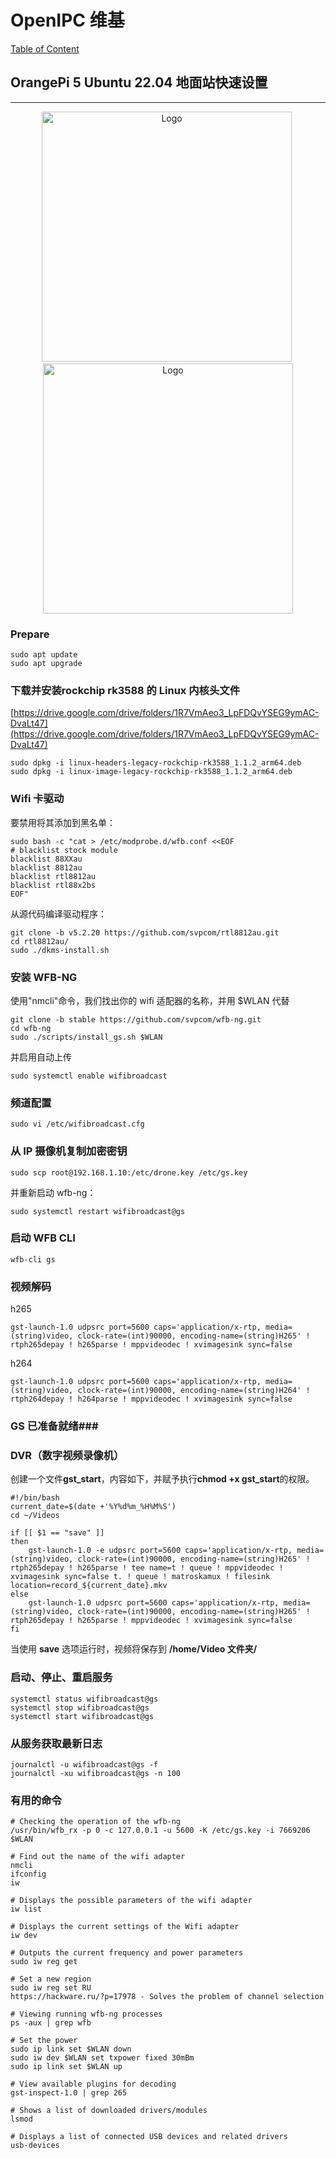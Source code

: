 # OpenIPC 维基

[Table of Content](../README.zh.md)

## OrangePi 5 Ubuntu 22.04 地面站快速设置

---

<p align="center">
  <img src="../images/pi5-plus.png?raw=true" alt="Logo" style="height:400px;"/> 
  <img src="../images/pi-5.png?raw=true" alt="Logo" style="height:400px;"/>
</p>

### Prepare

```
sudo apt update
sudo apt upgrade
```

### 下载并安装rockchip rk3588 的 Linux 内核头文件

[https://drive.google.com/drive/folders/1R7VmAeo3_LpFDQvYSEG9ymAC-DvaLt47](https://drive.google.com/drive/folders/1R7VmAeo3_LpFDQvYSEG9ymAC-DvaLt47)

```
sudo dpkg -i linux-headers-legacy-rockchip-rk3588_1.1.2_arm64.deb
sudo dpkg -i linux-image-legacy-rockchip-rk3588_1.1.2_arm64.deb
```

### Wifi 卡驱动

要禁用将其添加到黑名单：

```
sudo bash -c "cat > /etc/modprobe.d/wfb.conf <<EOF
# blacklist stock module
blacklist 88XXau
blacklist 8812au
blacklist rtl8812au
blacklist rtl88x2bs
EOF"
```

从源代码编译驱动程序：

```
git clone -b v5.2.20 https://github.com/svpcom/rtl8812au.git
cd rtl8812au/
sudo ./dkms-install.sh
```

### 安装 WFB-NG

使用"nmcli"命令，我们找出你的 wifi 适配器的名称，并用 $WLAN 代替

```
git clone -b stable https://github.com/svpcom/wfb-ng.git
cd wfb-ng
sudo ./scripts/install_gs.sh $WLAN
```

并启用自动上传

```
sudo systemctl enable wifibroadcast
```

### 频道配置

```
sudo vi /etc/wifibroadcast.cfg
```

### 从 IP 摄像机复制加密密钥

```
sudo scp root@192.168.1.10:/etc/drone.key /etc/gs.key
```

并重新启动 wfb-ng：

```
sudo systemctl restart wifibroadcast@gs
```

### 启动 WFB CLI

```
wfb-cli gs
```

### 视频解码

h265

```
gst-launch-1.0 udpsrc port=5600 caps='application/x-rtp, media=(string)video, clock-rate=(int)90000, encoding-name=(string)H265' ! rtph265depay ! h265parse ! mppvideodec ! xvimagesink sync=false
```

h264

```
gst-launch-1.0 udpsrc port=5600 caps='application/x-rtp, media=(string)video, clock-rate=(int)90000, encoding-name=(string)H264' ! rtph264depay ! h264parse ! mppvideodec ! xvimagesink sync=false
```

### GS 已准备就绪###

### DVR（数字视频录像机）

创建一个文件**gst_start**，内容如下，并赋予执行**chmod +x gst_start**的权限。

```
#!/bin/bash
current_date=$(date +'%Y%d%m_%H%M%S')
cd ~/Videos

if [[ $1 == "save" ]]
then
	gst-launch-1.0 -e udpsrc port=5600 caps='application/x-rtp, media=(string)video, clock-rate=(int)90000, encoding-name=(string)H265' ! rtph265depay ! h265parse ! tee name=t ! queue ! mppvideodec ! xvimagesink sync=false t. ! queue ! matroskamux ! filesink location=record_${current_date}.mkv
else
	gst-launch-1.0 udpsrc port=5600 caps='application/x-rtp, media=(string)video, clock-rate=(int)90000, encoding-name=(string)H265' ! rtph265depay ! h265parse ! mppvideodec ! xvimagesink sync=false
fi

```

当使用 **save** 选项运行时，视频将保存到 **/home/Video 文件夹/**

### 启动、停止、重启服务

```
systemctl status wifibroadcast@gs
systemctl stop wifibroadcast@gs
systemctl start wifibroadcast@gs
```

### 从服务获取最新日志

```
journalctl -u wifibroadcast@gs -f
journalctl -xu wifibroadcast@gs -n 100
```

### 有用的命令

```
# Checking the operation of the wfb-ng
/usr/bin/wfb_rx -p 0 -c 127.0.0.1 -u 5600 -K /etc/gs.key -i 7669206 $WLAN

# Find out the name of the wifi adapter
nmcli
ifconfig
iw

# Displays the possible parameters of the wifi adapter
iw list

# Displays the current settings of the Wifi adapter
iw dev

# Outputs the current frequency and power parameters
sudo iw reg get

# Set a new region
sudo iw reg set RU
https://hackware.ru/?p=17978 - Solves the problem of channel selection

# Viewing running wfb-ng processes
ps -aux | grep wfb

# Set the power
sudo ip link set $WLAN down
sudo iw dev $WLAN set txpower fixed 30mBm
sudo ip link set $WLAN up

# View available plugins for decoding
gst-inspect-1.0 | grep 265

# Shows a list of downloaded drivers/modules
lsmod

# Displays a list of connected USB devices and related drivers
usb-devices
```
